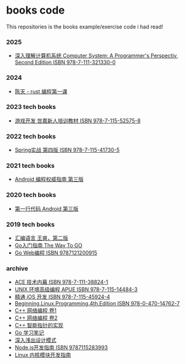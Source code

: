 books code
==========

This repositories is the books example/exercise code i had read!

### 2025

* [深入理解计算机系统 Computer System: A Programmer's Perspectiv, Second Edition ISBN 978-7-111-321330-0](csapp)

### 2024

* [陈天 - rust  编程第一课](tyrchen-geektime-rust)

### 2023 tech books

* [游戏开发 世嘉新人培训教材 ISBN 978-7-115-52575-8](techniques-to-remember-before-becoming-game-programmer)

### 2022 tech books

* [Spring实战 第四版 ISBN 978-7-115-41730-5](spring-in-action-4th)

### 2021 tech books

* [Android 编程权威指南 第三版](android-programming-3e)

### 2020 tech books

* [第一行代码 Android 第三版](first-line-of-code-android)

### 2019 tech books

* [汇编语言 王爽，第二版](assemble-language-2nd)
* [Go入门指南 The Way To GO](the-way-to-go)
* [Go Web编程 ISBN 9787121200915](build-web-application-with-golang)

### archive

* [ACE 技术内幕 ISBN 978-7-111-38824-1](ace-internals)
* [UNIX 环境高级编程 APUE ISBN 978-7-115-14484-3](advanced-programming-in-the-unix-environment-2nd)
* [精通 iOS 开发 ISBN 978-7-115-45924-4](beg-iphone-dev-w-swift-3)
* [Beginning.Linux.Programming.4th.Edition ISBN 978-0-470-14762-7](begin-linux-programming-4th)
* [C++ 网络编程 卷1](cpp-network-programming-volume1)
* [C++ 网络编程 卷2](cpp-network-programming-volume2)
* [C++ 智能指针的实现](cpp-smart-pointer)
* [Go 学习笔记](go-study-note-v3/ch01)
* [深入浅出设计模式](head-first-design-pattern)
* [Node.js开发指南 ISBN 9787115283993](nodejs-developer-guide)
* [Linux 内核模块开发指南](the-linux-kernel-module-programming-guide)
